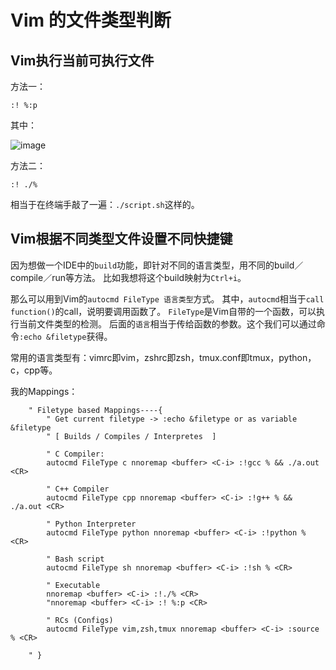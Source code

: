 # Vim 的文件类型判断


## Vim执行当前可执行文件

方法一：
```vim
:! %:p
```
其中：

![image](https://user-images.githubusercontent.com/14041622/48992177-7917c700-f171-11e8-8424-948d7e84b5e1.png)


方法二：
```vim
:! ./%
```
相当于在终端手敲了一遍：`./script.sh`这样的。


## Vim根据不同类型文件设置不同快捷键

因为想做一个IDE中的`build`功能，即针对不同的语言类型，用不同的build／compile／run等方法。
比如我想将这个build映射为`Ctrl+i`。

那么可以用到Vim的`autocmd FileType 语言类型`方式。
其中，`autocmd`相当于`call function()`的call，说明要调用函数了。
`FileType`是Vim自带的一个函数，可以执行当前文件类型的检测。
后面的`语言`相当于传给函数的参数。这个我们可以通过命令`:echo &filetype`获得。

常用的语言类型有：vimrc即vim，zshrc即zsh，tmux.conf即tmux，python，c，cpp等。

我的Mappings：
```vim
    " Filetype based Mappings----{
        " Get current filetype -> :echo &filetype or as variable &filetype
        " [ Builds / Compiles / Interpretes  ]

        " C Compiler:
        autocmd FileType c nnoremap <buffer> <C-i> :!gcc % && ./a.out <CR>

        " C++ Compiler
        autocmd FileType cpp nnoremap <buffer> <C-i> :!g++ % && ./a.out <CR>

        " Python Interpreter
        autocmd FileType python nnoremap <buffer> <C-i> :!python % <CR>

        " Bash script
        autocmd FileType sh nnoremap <buffer> <C-i> :!sh % <CR>

        " Executable
        nnoremap <buffer> <C-i> :!./% <CR>
        "nnoremap <buffer> <C-i> :! %:p <CR>

        " RCs (Configs)
        autocmd FileType vim,zsh,tmux nnoremap <buffer> <C-i> :source % <CR>

    " }
```
